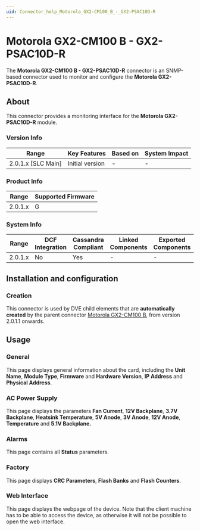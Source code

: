 ```yaml
---
uid: Connector_help_Motorola_GX2-CM100_B_-_GX2-PSAC10D-R
---
```


# Motorola GX2-CM100 B - GX2-PSAC10D-R

The **Motorola GX2-CM100 B - GX2-PSAC10D-R** connector is an SNMP-based connector used to monitor and configure the **Motorola GX2-PSAC10D-R**.

## About

This connector provides a monitoring interface for the **Motorola GX2-PSAC10D-R** module.

### Version Info

| Range                | Key Features     | Based on     | System Impact     |
|----------------------|------------------|--------------|-------------------|
| 2.0.1.x [SLC Main]   | Initial version  | -            | -                 |

### Product Info

| Range     | Supported Firmware     |
|-----------|------------------------|
| 2.0.1.x   | G                      |

### System Info

| Range     | DCF Integration     | Cassandra Compliant     | Linked Components     | Exported Components     |
|-----------|---------------------|-------------------------|-----------------------|-------------------------|
| 2.0.1.x   | No                  | Yes                     | -                     | -                       |

## Installation and configuration

### Creation

This connector is used by DVE child elements that are **automatically created** by the parent connector [Motorola GX2-CM100 B](xref:Connector_help_Motorola_GX2-CM100_B), from version 2.0.1.1 onwards.

## Usage

### General

This page displays general information about the card, including the **Unit Name**, **Module Type**, **Firmware** and **Hardware Version**, **IP Address** and **Physical Address**.

### AC Power Supply

This page displays the parameters **Fan Current**, **12V Backplane**, **3.7V Backplane**, **Heatsink Temperature**, **5V Anode**, **3V Anode**, **12V Anode**, **Temperature** and **5.1V Backplane.**

### Alarms

This page contains all **Status** parameters.

### Factory

This page displays **CRC Parameters**, **Flash Banks** and **Flash Counters**.

### Web Interface

This page displays the webpage of the device. Note that the client machine has to be able to access the device, as otherwise it will not be possible to open the web interface.
